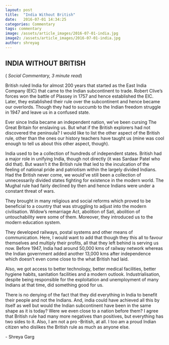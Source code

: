 ```yaml
---
layout: post
title:  "India Without British"
date:   2016-07-01 14:34:25
categories: Commentary
tags: commentary
image: /assets/article_images/2016-07-01-india.jpg
image2: /assets/article_images/2016-07-01-india.jpg
author: shreyag
---
```

<h2>INDIA WITHOUT BRITISH</h2>
( <i>Social Commentary, 3 minute read</i>)<br>
<p>British ruled India for almost 200 years that started as the East India Company (EIC) that came to the Indian subcontinent to trade. Robert Clive’s forces won the battle of Plassey in 1757 and hence established the EIC. Later, they established their rule over the subcontinent and hence became our overlords. Though they had to succumb to the Indian freedom struggle in 1947 and leave us in a confused state.</p>
<p>Ever since India became an independent nation, we’ve been cursing The Great Britain for enslaving us. But what if the British explorers had not discovered the peninsula? I would like to list the other aspect of the British rule, other than the ones our history teachers have taught us (mine was cool enough to tell us about this other aspect, though).</p>
<p>India used to be a collection of hundreds of independent states. British had a major role in unifying India, though not directly (it was Sardaar Patel who did that). But wasn’t it the British rule that led to the inculcation of the feeling of national pride and patriotism within the largely divided Indians. Had the British never come, we would’ve still been a collection of unnecessarily divided states fighting for existence in the modern world. The Mughal rule had fairly declined by then and hence Indians were under a constant threat of wars.</p>
<p>They brought in many religious and social reforms which proved to be beneficial to a country that was struggling to adjust into the modern civilisation. Widow’s remarriage Act, abolition of Sati, abolition of untouchability were some of them. Moreover, they introduced us to the modern education system.</p>
<p>They developed railways, postal systems and other means of communication. Here, I would want to add that though they this all to favour themselves and multiply their profits, all that they left behind is serving us now. Before 1947, India had around 50,000 kms of railway network whereas the Indian government added another 13,000 kms after independence which doesn’t even come close to the what British had laid.</p>
<p>Also, we got access to better technology, better medical facilities, better hygiene habits, sanitation facilities and a modern outlook. Industrialisation, despite being responsible for the exploitation and unemployment of many Indians at that time, did something good for us.</p>
<p>There is no denying of the fact that they did everything in India to benefit their people and not the Indians. And, india could have achieved all this by itself as well but would the Indian subcontinent have been in the same shape as it is today? Were we even close to a nation before them? I agree that British rule had many more negatives than positives, but everything has two sides to it. Also, I am not a pro -British, at all. I too am a proud Indian citizen who dislikes the British rule as much as anyone else.</p>
- Shreya Garg